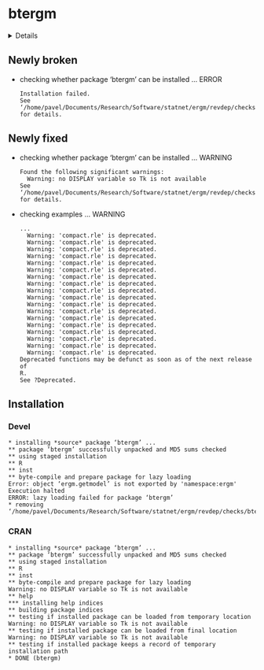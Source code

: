 # btergm

<details>

* Version: 1.9.9
* GitHub: https://github.com/leifeld/btergm
* Source code: https://github.com/cran/btergm
* Date/Publication: 2020-06-18 05:00:06 UTC
* Number of recursive dependencies: 73

Run `revdep_details(, "btergm")` for more info

</details>

## Newly broken

*   checking whether package ‘btergm’ can be installed ... ERROR
    ```
    Installation failed.
    See ‘/home/pavel/Documents/Research/Software/statnet/ergm/revdep/checks/btergm/new/btergm.Rcheck/00install.out’ for details.
    ```

## Newly fixed

*   checking whether package ‘btergm’ can be installed ... WARNING
    ```
    Found the following significant warnings:
      Warning: no DISPLAY variable so Tk is not available
    See ‘/home/pavel/Documents/Research/Software/statnet/ergm/revdep/checks/btergm/old/btergm.Rcheck/00install.out’ for details.
    ```

*   checking examples ... WARNING
    ```
    ...
      Warning: 'compact.rle' is deprecated.
      Warning: 'compact.rle' is deprecated.
      Warning: 'compact.rle' is deprecated.
      Warning: 'compact.rle' is deprecated.
      Warning: 'compact.rle' is deprecated.
      Warning: 'compact.rle' is deprecated.
      Warning: 'compact.rle' is deprecated.
      Warning: 'compact.rle' is deprecated.
      Warning: 'compact.rle' is deprecated.
      Warning: 'compact.rle' is deprecated.
      Warning: 'compact.rle' is deprecated.
      Warning: 'compact.rle' is deprecated.
      Warning: 'compact.rle' is deprecated.
      Warning: 'compact.rle' is deprecated.
      Warning: 'compact.rle' is deprecated.
      Warning: 'compact.rle' is deprecated.
      Warning: 'compact.rle' is deprecated.
      Warning: 'compact.rle' is deprecated.
    Deprecated functions may be defunct as soon as of the next release of
    R.
    See ?Deprecated.
    ```

## Installation

### Devel

```
* installing *source* package ‘btergm’ ...
** package ‘btergm’ successfully unpacked and MD5 sums checked
** using staged installation
** R
** inst
** byte-compile and prepare package for lazy loading
Error: object ‘ergm.getmodel’ is not exported by 'namespace:ergm'
Execution halted
ERROR: lazy loading failed for package ‘btergm’
* removing ‘/home/pavel/Documents/Research/Software/statnet/ergm/revdep/checks/btergm/new/btergm.Rcheck/btergm’

```
### CRAN

```
* installing *source* package ‘btergm’ ...
** package ‘btergm’ successfully unpacked and MD5 sums checked
** using staged installation
** R
** inst
** byte-compile and prepare package for lazy loading
Warning: no DISPLAY variable so Tk is not available
** help
*** installing help indices
** building package indices
** testing if installed package can be loaded from temporary location
Warning: no DISPLAY variable so Tk is not available
** testing if installed package can be loaded from final location
Warning: no DISPLAY variable so Tk is not available
** testing if installed package keeps a record of temporary installation path
* DONE (btergm)

```

